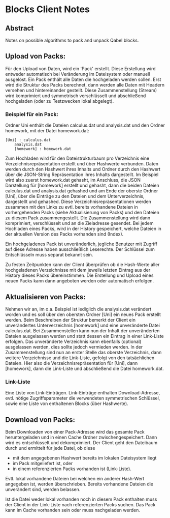 ﻿# Blocks Client Notes

## Abstract

Notes on possible algorithms to pack and unpack Qabel blocks.

## Upload von Packs:

Für den Upload von Daten, wird ein 'Pack' erstellt.
Diese Erstellung wird entweder automatisch bei Veränderung im Dateisystem oder manuell ausgelöst.
Ein Pack enthält alle Daten die hochgeladen werden sollen.
Erst wird die Struktur des Packs berechnet, dann werden alle Daten mit Headern versehen und hintereinander gestellt. Diese Zusammenstellung (Stream) wird komprimiert und symmetrisch verschlüsselt und abschließend hochgeladen (oder zu Testzwecken lokal abgelegt).

### Beispiel für ein Pack:

Ordner Uni enthält die Dateien calculus.dat und analysis.dat und den Ordner homework, mit der Datei homework.dat:

	[Uni] : calculus.dat
        analysis.dat
        [homework] : homework.dat

Zum Hochladen wird für den Dateistrukturbaum pro Verzeichnis eine Verzeichnisrepräsentation erstellt und über Hashwerte verbunden. Daten werden durch den Hashwert ihres Inhalts und Ordner durch den Hashwert über die JSON-String Repräsentation ihres Inhalts dargestellt.
Im Beispiel wird also zuerst homework.dat gehasht, im Anschluss, die JSON Darstellung für [homework] erstellt und gehasht, dann die beiden Dateien calculus.dat und analysis.dat gehashed und am Ende der oberste Ordner [Uni], über die Einträge zu den Dateien und dem Unterverzeichnis, dargestellt und gehashed.
Diese Verzeichnisrepräsentationen werden zusammen mit den Links zu evtl. bereits vorhandene Dateien in vorhergehenden Packs (siehe Aktualisierung von Packs) und den Dateien zu diesem Pack zusammengestellt. Die Zusammenstellung wird dann komprimiert, verschlüsselt und an die Zieladresse gesendet.
Bei jedem Hochladen eines Packs, wird in der History gespeichert, welche Dateien in der aktuellen Version des Packs vorhanden sind (Index).

Ein hochgeladenes Pack ist unveränderlich, jegliche Benutzer mit Zugriff auf diese Adresse haben ausschließlich Leserechte. Der Schlüssel zum Entschlüsseln muss separat bekannt sein.

Zu festen Zeitpunkten kann der Client überprüfen ob die Hash-Werte aller hochgeladenen Verzeichnisse mit dem jeweils letzten Eintrag aus der History dieses Packs übereinstimmen.
Die Erstellung und Upload eines neuen Packs kann dann angeboten werden oder automatisch erfolgen.


## Aktualisieren von Packs:

Nehmen wir an, im o.a. Beispiel ist lediglich die analysis.dat verändert worden und es soll über den obersten Ordner [Uni] ein neues Pack erstellt werden.
Beim Beschreiben der Struktur bemerkt der Client ein unverändertes Unterverzeichnis [homework] und eine unveränderte Datei calculus.dat.
Bei Zusammenstellen kann nun der Inhalt der unveränderten Dateien ausgelassen werden und statt dessen ein Eintrag in einer Link-Liste erfolgen. Das unveränderte Verzeichnis kann ebenfalls (optional) ausgelassen werden, dies sollte jedoch vermieden werden.
In der Zusammenstellung sind nun an erster Stelle das oberste Verzeichnis, dann weitere Verzeichnisse und die Link-Liste, gefolgt von den tatsächlichen Dateien.
Hier also die Verzeichnisrepräsentation für [Uni], dann [homework], dann die Link-Liste und abschließend die Datei homework.dat.

### Link-Liste

Eine Liste von Link-Einträgen.
Link-Einträge enthalten Download-Adresse, evtl. nötige Zugriffsparameter die verwendeten symmetrischen Schlüssel, sowie eine Liste von enthaltenen Blocks (über Hashwerte).

## Download von Packs:

Beim Downloaden von einer Pack-Adresse wird das gesamte Pack heruntergeladen und in einen Cache Ordner zwischengespeichert.
Dann wird es entschlüsselt und dekomprimiert.
Der Client geht den Dateibaum durch und ermittelt für jede Datei, ob diese
* mit dem angegebenen Hashwert bereits im lokalen Dateisystem liegt
* im Pack mitgeliefert ist, oder
* in einem referenzierten Packs vorhanden ist (Link-Liste).

Evtl. lokal vorhandene Dateien bei welchen ein anderer Hash-Wert angegeben ist, werden überschrieben. Bereits vorhandene Dateien die unverändert sind, werden belassen.

Ist die Datei weder lokal vorhanden noch in diesem Pack enthalten muss der Client in der Link-Liste nach referenzierten Packs suchen. Das Pack kann im Cache vorhanden sein oder muss nachgeladen werden.
